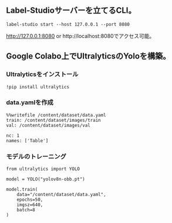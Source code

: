 ## Label-Studioサーバーを立てるCLI。
```
label-studio start --host 127.0.0.1 --port 8080
```

http://127.0.0.1:8080 or http://localhost:8080でアクセス可能。


## Google Colabo上でUltralyticsのYoloを構築。

### Ultralyticsをインストール
```
!pip install ultralytics
```

### data.yamlを作成
```
%%writefile /content/dataset/data.yaml
train: /content/dataset/images/train
val: /content/dataset/images/val

nc: 1
names: ['Table']
```

### モデルのトレーニング
```
from ultralytics import YOLO

model = YOLO("yolov8n-obb.pt")

model.train(
    data="/content/dataset/data.yaml",
    epochs=50,
    imgsz=640,
    batch=8
)
```

